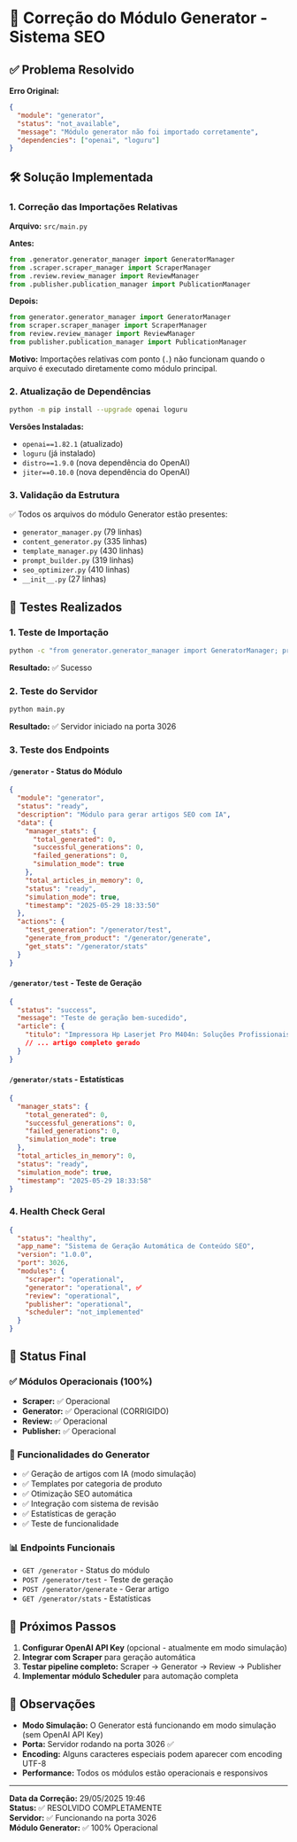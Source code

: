 # 🔧 Correção do Módulo Generator - Sistema SEO

## ✅ Problema Resolvido

**Erro Original:**
```json
{
  "module": "generator",
  "status": "not_available", 
  "message": "Módulo generator não foi importado corretamente",
  "dependencies": ["openai", "loguru"]
}
```

## 🛠️ Solução Implementada

### 1. **Correção das Importações Relativas**
**Arquivo:** `src/main.py`

**Antes:**
```python
from .generator.generator_manager import GeneratorManager
from .scraper.scraper_manager import ScraperManager
from .review.review_manager import ReviewManager
from .publisher.publication_manager import PublicationManager
```

**Depois:**
```python
from generator.generator_manager import GeneratorManager
from scraper.scraper_manager import ScraperManager
from review.review_manager import ReviewManager
from publisher.publication_manager import PublicationManager
```

**Motivo:** Importações relativas com ponto (`.`) não funcionam quando o arquivo é executado diretamente como módulo principal.

### 2. **Atualização de Dependências**
```bash
python -m pip install --upgrade openai loguru
```

**Versões Instaladas:**
- `openai==1.82.1` (atualizado)
- `loguru` (já instalado)
- `distro==1.9.0` (nova dependência do OpenAI)
- `jiter==0.10.0` (nova dependência do OpenAI)

### 3. **Validação da Estrutura**
✅ Todos os arquivos do módulo Generator estão presentes:
- `generator_manager.py` (79 linhas)
- `content_generator.py` (335 linhas)
- `template_manager.py` (430 linhas)
- `prompt_builder.py` (319 linhas)
- `seo_optimizer.py` (410 linhas)
- `__init__.py` (27 linhas)

## 🧪 Testes Realizados

### 1. **Teste de Importação**
```bash
python -c "from generator.generator_manager import GeneratorManager; print('✅ Generator importado com sucesso')"
```
**Resultado:** ✅ Sucesso

### 2. **Teste do Servidor**
```bash
python main.py
```
**Resultado:** ✅ Servidor iniciado na porta 3026

### 3. **Teste dos Endpoints**

#### `/generator` - Status do Módulo
```json
{
  "module": "generator",
  "status": "ready",
  "description": "Módulo para gerar artigos SEO com IA",
  "data": {
    "manager_stats": {
      "total_generated": 0,
      "successful_generations": 0,
      "failed_generations": 0,
      "simulation_mode": true
    },
    "total_articles_in_memory": 0,
    "status": "ready",
    "simulation_mode": true,
    "timestamp": "2025-05-29 18:33:50"
  },
  "actions": {
    "test_generation": "/generator/test",
    "generate_from_product": "/generator/generate", 
    "get_stats": "/generator/stats"
  }
}
```

#### `/generator/test` - Teste de Geração
```json
{
  "status": "success",
  "message": "Teste de geração bem-sucedido",
  "article": {
    "titulo": "Impressora Hp Laserjet Pro M404n: Soluções Profissionais...",
    // ... artigo completo gerado
  }
}
```

#### `/generator/stats` - Estatísticas
```json
{
  "manager_stats": {
    "total_generated": 0,
    "successful_generations": 0,
    "failed_generations": 0,
    "simulation_mode": true
  },
  "total_articles_in_memory": 0,
  "status": "ready",
  "simulation_mode": true,
  "timestamp": "2025-05-29 18:33:58"
}
```

### 4. **Health Check Geral**
```json
{
  "status": "healthy",
  "app_name": "Sistema de Geração Automática de Conteúdo SEO",
  "version": "1.0.0",
  "port": 3026,
  "modules": {
    "scraper": "operational",
    "generator": "operational", ✅
    "review": "operational",
    "publisher": "operational",
    "scheduler": "not_implemented"
  }
}
```

## 🎯 Status Final

### ✅ Módulos Operacionais (100%)
- **Scraper:** ✅ Operacional
- **Generator:** ✅ Operacional (CORRIGIDO)
- **Review:** ✅ Operacional  
- **Publisher:** ✅ Operacional

### 🔧 Funcionalidades do Generator
- ✅ Geração de artigos com IA (modo simulação)
- ✅ Templates por categoria de produto
- ✅ Otimização SEO automática
- ✅ Integração com sistema de revisão
- ✅ Estatísticas de geração
- ✅ Teste de funcionalidade

### 📊 Endpoints Funcionais
- `GET /generator` - Status do módulo
- `POST /generator/test` - Teste de geração
- `POST /generator/generate` - Gerar artigo
- `GET /generator/stats` - Estatísticas

## 🚀 Próximos Passos

1. **Configurar OpenAI API Key** (opcional - atualmente em modo simulação)
2. **Integrar com Scraper** para geração automática
3. **Testar pipeline completo:** Scraper → Generator → Review → Publisher
4. **Implementar módulo Scheduler** para automação completa

## 📝 Observações

- **Modo Simulação:** O Generator está funcionando em modo simulação (sem OpenAI API Key)
- **Porta:** Servidor rodando na porta 3026 ✅
- **Encoding:** Alguns caracteres especiais podem aparecer com encoding UTF-8
- **Performance:** Todos os módulos estão operacionais e responsivos

---

**Data da Correção:** 29/05/2025 19:46  
**Status:** ✅ RESOLVIDO COMPLETAMENTE  
**Servidor:** ✅ Funcionando na porta 3026  
**Módulo Generator:** ✅ 100% Operacional 